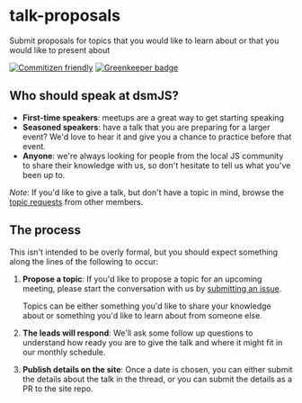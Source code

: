 # talk-proposals

Submit proposals for topics that you would like to learn about or that you would
like to present about

[![Commitizen friendly](https://img.shields.io/badge/commitizen-friendly-brightgreen.svg)](http://commitizen.github.io/cz-cli/)
[![Greenkeeper badge](https://badges.greenkeeper.io/dsmjs/talk-proposals.svg)](https://greenkeeper.io/)

## Who should speak at dsmJS?

* __First-time speakers__: meetups are a great way to get starting speaking
* __Seasoned speakers__: have a talk that you are preparing for a larger event? We'd
  love to hear it and give you a chance to practice before that event.
* __Anyone__: we're always looking for people from the local JS community to share
  their knowledge with us, so don't hesitate to tell us what you've been up to.

_Note_: If you'd like to give a talk, but don't have a topic in mind, browse the
[topic requests](https://github.com/dsmjs/talk-proposals/issues?utf8=%E2%9C%93&q=is%3Aopen+is%3Aissue+label%3A%22topic+request%22)
from other members.

## The process

This isn't intended to be overly formal, but you should expect something along the
lines of the following to occur:

1. __Propose a topic__: If you'd like to propose a topic for an upcoming meeting,
   please start the conversation with us by [submitting an issue](https://github.com/dsmjs/talk-proposals/issues).

   Topics can be either something you'd like to share your knowledge about or
   something you'd like to learn about from someone else.
1. __The leads will respond__: We'll ask some follow up questions to
   understand how ready you are to give the talk and where it might fit in our
   monthly schedule.
1. __Publish details on the site__: Once a date is chosen, you can either submit
   the details about the talk in the thread, or you can submit the details as a
   PR to the site repo.
